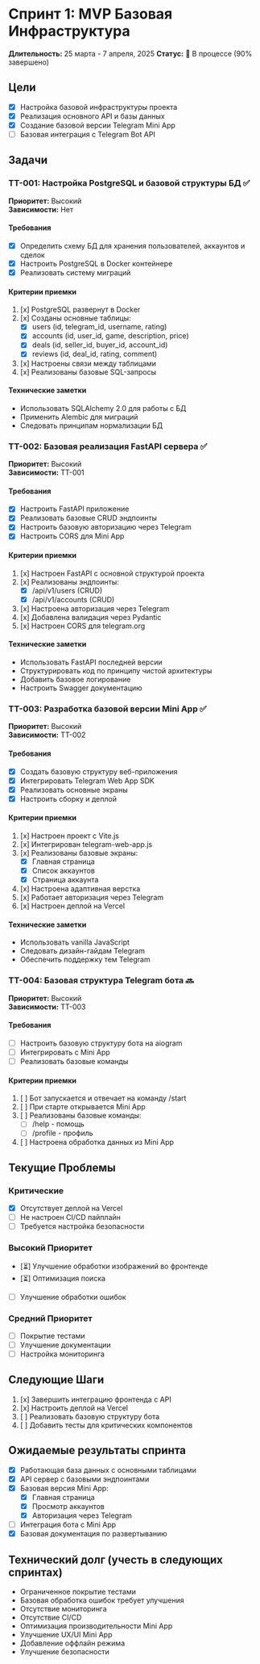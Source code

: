 # Спринт 1: MVP Базовая Инфраструктура

**Длительность:** 25 марта - 7 апреля, 2025
**Статус:** 🏃 В процессе (90% завершено)

## Цели

- [x] Настройка базовой инфраструктуры проекта
- [x] Реализация основного API и базы данных
- [x] Создание базовой версии Telegram Mini App
- [ ] Базовая интеграция с Telegram Bot API

## Задачи

### TT-001: Настройка PostgreSQL и базовой структуры БД ✅

**Приоритет:** Высокий  
**Зависимости:** Нет

#### Требования

- [x] Определить схему БД для хранения пользователей, аккаунтов и сделок
- [x] Настроить PostgreSQL в Docker контейнере
- [x] Реализовать систему миграций

#### Критерии приемки

1. [x] PostgreSQL развернут в Docker
2. [x] Созданы основные таблицы:
   - [x] users (id, telegram_id, username, rating)
   - [x] accounts (id, user_id, game, description, price)
   - [x] deals (id, seller_id, buyer_id, account_id)
   - [x] reviews (id, deal_id, rating, comment)
3. [x] Настроены связи между таблицами
4. [x] Реализованы базовые SQL-запросы

#### Технические заметки

- Использовать SQLAlchemy 2.0 для работы с БД
- Применить Alembic для миграций
- Следовать принципам нормализации БД

### TT-002: Базовая реализация FastAPI сервера ✅

**Приоритет:** Высокий  
**Зависимости:** TT-001

#### Требования

- [x] Настроить FastAPI приложение
- [x] Реализовать базовые CRUD эндпоинты
- [x] Настроить базовую авторизацию через Telegram
- [x] Настроить CORS для Mini App

#### Критерии приемки

1. [x] Настроен FastAPI с основной структурой проекта
2. [x] Реализованы эндпоинты:
   - [x] /api/v1/users (CRUD)
   - [x] /api/v1/accounts (CRUD)
3. [x] Настроена авторизация через Telegram
4. [x] Добавлена валидация через Pydantic
5. [x] Настроен CORS для telegram.org

#### Технические заметки

- Использовать FastAPI последней версии
- Структурировать код по принципу чистой архитектуры
- Добавить базовое логирование
- Настроить Swagger документацию

### TT-003: Разработка базовой версии Mini App ✅

**Приоритет:** Высокий  
**Зависимости:** TT-002

#### Требования

- [x] Создать базовую структуру веб-приложения
- [x] Интегрировать Telegram Web App SDK
- [x] Реализовать основные экраны
- [x] Настроить сборку и деплой

#### Критерии приемки

1. [x] Настроен проект с Vite.js
2. [x] Интегрирован telegram-web-app.js
3. [x] Реализованы базовые экраны:
   - [x] Главная страница
   - [x] Список аккаунтов
   - [x] Страница аккаунта
4. [x] Настроена адаптивная верстка
5. [x] Работает авторизация через Telegram
6. [x] Настроен деплой на Vercel

#### Технические заметки

- Использовать vanilla JavaScript
- Следовать дизайн-гайдам Telegram
- Обеспечить поддержку тем Telegram

### TT-004: Базовая структура Telegram бота 🔜

**Приоритет:** Высокий  
**Зависимости:** TT-003

#### Требования

- [ ] Настроить базовую структуру бота на aiogram
- [ ] Интегрировать с Mini App
- [ ] Реализовать базовые команды

#### Критерии приемки

1. [ ] Бот запускается и отвечает на команду /start
2. [ ] При старте открывается Mini App
3. [ ] Реализованы базовые команды:
   - [ ] /help - помощь
   - [ ] /profile - профиль
4. [ ] Настроена обработка данных из Mini App

## Текущие Проблемы

### Критические

- [x] Отсутствует деплой на Vercel
- [ ] Не настроен CI/CD пайплайн
- [ ] Требуется настройка безопасности

### Высокий Приоритет

- [⏳] Улучшение обработки изображений во фронтенде
- [⏳] Оптимизация поиска
- [ ] Улучшение обработки ошибок

### Средний Приоритет

- [ ] Покрытие тестами
- [ ] Улучшение документации
- [ ] Настройка мониторинга

## Следующие Шаги

1. [x] Завершить интеграцию фронтенда с API
2. [x] Настроить деплой на Vercel
3. [ ] Реализовать базовую структуру бота
4. [ ] Добавить тесты для критических компонентов

## Ожидаемые результаты спринта

- [x] Работающая база данных с основными таблицами
- [x] API сервер с базовыми эндпоинтами
- [x] Базовая версия Mini App:
  - [x] Главная страница
  - [x] Просмотр аккаунтов
  - [x] Авторизация через Telegram
- [ ] Интеграция бота с Mini App
- [x] Базовая документация по развертыванию

## Технический долг (учесть в следующих спринтах)

- Ограниченное покрытие тестами
- Базовая обработка ошибок требует улучшения
- Отсутствие мониторинга
- Отсутствие CI/CD
- Оптимизация производительности Mini App
- Улучшение UX/UI Mini App
- Добавление оффлайн режима
- Улучшение безопасности
